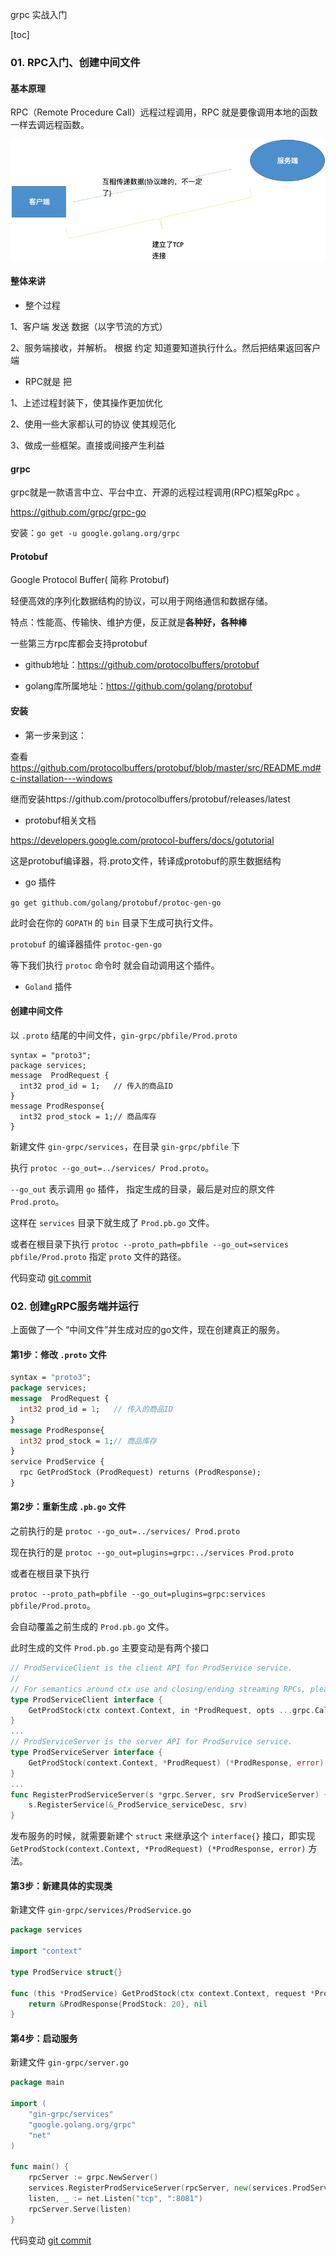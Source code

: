 grpc 实战入门

[toc]

### 01. RPC入门、创建中间文件

#### 基本原理

RPC（Remote Procedure Call）远程过程调用，RPC 就是要像调用本地的函数一样去调远程函数。

<img src="../imgs/24_grpc.jpg" style="zoom:90%;" />



#### 整体来讲

- 整个过程

 1、客户端 发送 数据（以字节流的方式）

 2、服务端接收，并解析。 根据 约定 知道要知道执行什么。然后把结果返回客户端

-  RPC就是 把  

1、上述过程封装下，使其操作更加优化

2、使用一些大家都认可的协议 使其规范化

3、做成一些框架。直接或间接产生利益

#### grpc

grpc就是一款语言中立、平台中立、开源的远程过程调用(RPC)框架gRpc 。

https://github.com/grpc/grpc-go

安装：`go get -u google.golang.org/grpc`

#### Protobuf

Google Protocol Buffer( 简称 Protobuf)

轻便高效的序列化数据结构的协议，可以用于网络通信和数据存储。

 特点：性能高、传输快、维护方便，反正就是**各种好，各种棒**

一些第三方rpc库都会支持protobuf  

- github地址：https://github.com/protocolbuffers/protobuf

- golang库所属地址：https://github.com/golang/protobuf

#### 安装

- 第一步来到这：

查看 https://github.com/protocolbuffers/protobuf/blob/master/src/README.md#c-installation---windows

继而安装https://github.com/protocolbuffers/protobuf/releases/latest

- protobuf相关文档

https://developers.google.com/protocol-buffers/docs/gotutorial

这是protobuf编译器，将.proto文件，转译成protobuf的原生数据结构

- go 插件

`go get github.com/golang/protobuf/protoc-gen-go`

此时会在你的 `GOPATH` 的 `bin` 目录下生成可执行文件。

`protobuf` 的编译器插件 `protoc-gen-go`

等下我们执行 `protoc` 命令时 就会自动调用这个插件。

-  `Goland` 插件

#### 创建中间文件

以 `.proto` 结尾的中间文件，`gin-grpc/pbfile/Prod.proto`

```
syntax = "proto3";
package services;
message  ProdRequest {
  int32 prod_id = 1;   // 传入的商品ID
}
message ProdResponse{
  int32 prod_stock = 1;// 商品库存
}
```

新建文件 `gin-grpc/services`，在目录 `gin-grpc/pbfile` 下

执行 `protoc --go_out=../services/ Prod.proto`。

`--go_out` 表示调用 `go` 插件， 指定生成的目录，最后是对应的原文件 `Prod.proto`。

这样在 `services` 目录下就生成了 `Prod.pb.go` 文件。

或者在根目录下执行 `protoc --proto_path=pbfile --go_out=services pbfile/Prod.proto` 指定 `proto` 文件的路径。

代码变动 [git commit](https://github.com/custer-go/learn-gin/commit/a744fd338089e1093db7b8d6bd7369284b2fc89f#diff-91be4e775403e5048a6fb19c931abd2fe591204782b7aab11e3ec104bec5825eR1)

### 02. 创建gRPC服务端并运行

上面做了一个 “中间文件”并生成对应的go文件，现在创建真正的服务。

#### 第1步：修改 `.proto` 文件

```protobuf
syntax = "proto3";
package services;
message  ProdRequest {
  int32 prod_id = 1;   // 传入的商品ID
}
message ProdResponse{
  int32 prod_stock = 1;// 商品库存
}
service ProdService {
  rpc GetProdStock (ProdRequest) returns (ProdResponse);
}
```

#### 第2步：重新生成 `.pb.go` 文件

之前执行的是 `protoc --go_out=../services/ Prod.proto`

现在执行的是 `protoc --go_out=plugins=grpc:../services Prod.proto`

或者在根目录下执行

 `protoc --proto_path=pbfile --go_out=plugins=grpc:services pbfile/Prod.proto`。

会自动覆盖之前生成的 `Prod.pb.go` 文件。

此时生成的文件 `Prod.pb.go` 主要变动是有两个接口

```go
// ProdServiceClient is the client API for ProdService service.
//
// For semantics around ctx use and closing/ending streaming RPCs, please refer to https://godoc.org/google.golang.org/grpc#ClientConn.NewStream.
type ProdServiceClient interface {
	GetProdStock(ctx context.Context, in *ProdRequest, opts ...grpc.CallOption) (*ProdResponse, error)
}
...
// ProdServiceServer is the server API for ProdService service.
type ProdServiceServer interface {
	GetProdStock(context.Context, *ProdRequest) (*ProdResponse, error)
}
...
func RegisterProdServiceServer(s *grpc.Server, srv ProdServiceServer) {
	s.RegisterService(&_ProdService_serviceDesc, srv)
}
```

发布服务的时候，就需要新建个 `struct` 来继承这个 `interface{}` 接口，即实现 `GetProdStock(context.Context, *ProdRequest) (*ProdResponse, error)` 方法。

#### 第3步：新建具体的实现类

新建文件 `gin-grpc/services/ProdService.go`

```go
package services

import "context"

type ProdService struct{}

func (this *ProdService) GetProdStock(ctx context.Context, request *ProdRequest) (*ProdResponse, error) {
	return &ProdResponse{ProdStock: 20}, nil
}
```

#### 第4步：启动服务

新建文件 `gin-grpc/server.go`

```go
package main

import (
	"gin-grpc/services"
	"google.golang.org/grpc"
	"net"
)

func main() {
	rpcServer := grpc.NewServer()
	services.RegisterProdServiceServer(rpcServer, new(services.ProdService))
	listen, _ := net.Listen("tcp", ":8081")
	rpcServer.Serve(listen)
}
```

代码变动 [git commit]()




















